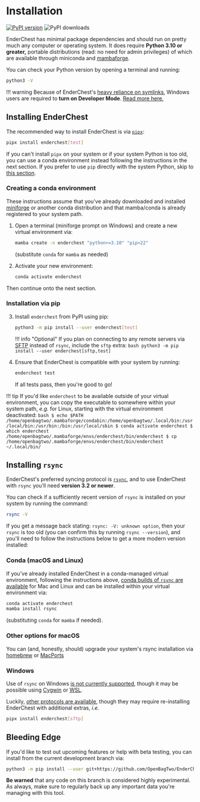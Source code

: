 # Installation

[![PyPI version](https://badge.fury.io/py/enderchest.svg)](https://badge.fury.io/py/enderchest)
![PyPI downloads](https://img.shields.io/pypi/dm/enderchest.svg)

EnderChest has minimal package dependencies and should run on pretty much
any computer or operating system. It does require **Python 3.10 or greater,**
portable distributions (read: no need for admin privileges) of which are
available through miniconda and
[mambaforge](https://github.com/conda-forge/miniforge#mambaforge).

You can check your Python version by opening a terminal and running:
```bash
python3 -V
```

!!! warning
    Because of EnderChest's
    [heavy reliance on symlinks](../about#symlinks-to-the-rescue), Windows users
    are required to **turn on Developer Mode**.
    [Read more here.](https://blogs.windows.com/windowsdeveloper/2016/12/02/symlinks-windows-10/)

## Installing EnderChest

The recommended way to install EnderChest is via [`pipx`](https://pypa.github.io/pipx/):
```bash
pipx install enderchest[test]
```

If you can't install `pipx` on your system or if your system Python is too old,
you can use a conda environment instead following the instructions in the next
section. If you prefer to use `pip` directly with the system Python, skip to
[this section](#installation-via-pip).

### Creating a conda environment

These instructions assume that you've already downloaded and installed
[miniforge](https://github.com/conda-forge/miniforge)
or another conda distribution and that mamba/conda is already registered
to your system path.

1. Open a terminal (miniforge prompt on Windows) and create a new virtual environment via:
   ```bash
   mamba create -n enderchest "python>=3.10" "pip>22"
   ```
   (substitute `conda` for `mamba` as needed)

1. Activate your new environment:
    ```bash
    conda activate enderchest
    ```

Then continue onto the next section.

### Installation via pip

3. Install `enderchest` from PyPI using pip:
    ```bash
    python3 -m pip install --user enderchest[test]
    ```

    !!! info "Optional"
        If you plan on connecting to any remote servers via
        [SFTP](../suggestions#sftp-protocol) instead of `rsync`, include the
        `sftp` extra:
         ```bash
         python3 -m pip install --user enderchest[sftp,test]
         ```

4. Ensure that EnderChest is compatible with your system by running:
    ```bash
    enderchest test
    ```
    If all tests pass, then you're good to go!

!!! tip
    If you'd like `enderchest` to be available outside of your virtual environment,
    you can copy the executable to somewhere within your system path, _e.g._ for
    Linux, starting with the virtual environment deactivated:
    ```bash
    $ echo $PATH
    /home/openbagtwo/.mambaforge/condabin:/home/openbagtwo/.local/bin:/usr/local/bin:/usr/bin:/bin:/usr/local/sbin
    $ conda activate enderchest
    $ which enderchest
    /home/openbagtwo/.mambaforge/envs/enderchest/bin/enderchest
    $ cp /home/openbagtwo/.mambaforge/envs/enderchest/bin/enderchest ~/.local/bin/
    ```

## Installing `rsync`

EnderChest's preferred syncing protocol is
[`rsync`](https://www.digitalocean.com/community/tutorials/how-to-use-rsync-to-sync-local-and-remote-directories),
and to use EnderChest with `rsync` you'll need **version 3.2 or newer**.

You can check if a sufficiently recent version of `rsync` is installed
on your system by running the command:

```bash
rsync -V
```

If you get a message back stating: `rsync: -V: unknown option`, then your `rsync`
is too old (you can confirm this by running `rsync --version`), and you'll need
to follow the instructions below to get a more modern version installed:

### Conda (macOS and Linux)

If you've already installed EnderChest in a conda-managed virtual environment,
following the instructions above,
[conda builds of `rsync` are available](https://anaconda.org/conda-forge/rsync)
for Mac and Linux and can be installed within your virtual environment via:

```bash
conda activate enderchest
mamba install rsync
```
(substituting `conda` for `mamba` if needed).

### Other options for macOS

You can (and, honestly, should) upgrade your
system's rsync installation via
[homebrew](https://formulae.brew.sh/formula/rsync) or
[MacPorts](https://ports.macports.org/port/rsync/)

### Windows
Use of `rsync` on Windows [is not currently supported](https://github.com/OpenBagTwo/EnderChest/issues/67),
though it may be possible using [Cygwin](https://github.com/cygwin/cygwin-install-action)
or [WSL](https://learn.microsoft.com/en-us/windows/wsl/install).

Luckily, [other protocols are available](../suggestions#other-syncing-protocols),
though they may require re-installing EnderChest with additional extras, _i.e._

```bash
pipx install enderchest[sftp]
```

## Bleeding Edge

If you'd like to test out upcoming features or help with beta testing, you
can install from the current development branch via:

```bash
python3 -m pip install --user git+https://github.com/OpenBagTwo/EnderChest.git@dev#egg=enderchest[test,sftp]
```

**Be warned** that any code on this branch is considered highly experimental.
As always, make sure to regularly back up any important data you're managing
with this tool.

